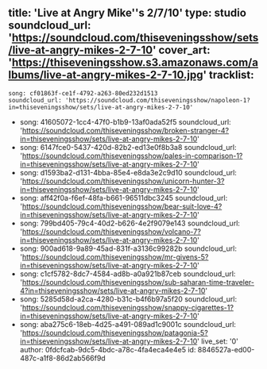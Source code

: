 title: 'Live at Angry Mike''s 2/7/10'
type: studio
soundcloud_url: 'https://soundcloud.com/thiseveningsshow/sets/live-at-angry-mikes-2-7-10'
cover_art: 'https://thiseveningsshow.s3.amazonaws.com/albums/live-at-angry-mikes-2-7-10.jpg'
tracklist:
  -
    song: cf01863f-ce1f-4792-a263-80ed232d1513
    soundcloud_url: 'https://soundcloud.com/thiseveningsshow/napoleon-1?in=thiseveningsshow/sets/live-at-angry-mikes-2-7-10'
  -
    song: 41605072-1cc4-47f0-b1b9-13af0ada52f5
    soundcloud_url: 'https://soundcloud.com/thiseveningsshow/broken-stranger-4?in=thiseveningsshow/sets/live-at-angry-mikes-2-7-10'
  -
    song: 6147fce0-5437-420d-82b2-ed13e0f8b3a8
    soundcloud_url: 'https://soundcloud.com/thiseveningsshow/pales-in-comparison-1?in=thiseveningsshow/sets/live-at-angry-mikes-2-7-10'
  -
    song: d1593ba2-d131-4bba-85e4-e8da3e2c9d10
    soundcloud_url: 'https://soundcloud.com/thiseveningsshow/unicorn-hunter-3?in=thiseveningsshow/sets/live-at-angry-mikes-2-7-10'
  -
    song: aff42f0a-f6ef-48fa-b661-96511dbc3245
    soundcloud_url: 'https://soundcloud.com/thiseveningsshow/bear-suit-love-4?in=thiseveningsshow/sets/live-at-angry-mikes-2-7-10'
  -
    song: 799bd405-79c4-40d2-b626-4e2f9079e143
    soundcloud_url: 'https://soundcloud.com/thiseveningsshow/volcano-7?in=thiseveningsshow/sets/live-at-angry-mikes-2-7-10'
  -
    song: 900ad618-9a89-45ad-831f-a3136c99282b
    soundcloud_url: 'https://soundcloud.com/thiseveningsshow/mr-givens-5?in=thiseveningsshow/sets/live-at-angry-mikes-2-7-10'
  -
    song: c1cf5782-8dc7-4584-ad8b-a0a921b87ceb
    soundcloud_url: 'https://soundcloud.com/thiseveningsshow/sub-saharan-time-traveler-4?in=thiseveningsshow/sets/live-at-angry-mikes-2-7-10'
  -
    song: 5285d58d-a2ca-4280-b31c-b4f6b97a5f20
    soundcloud_url: 'https://soundcloud.com/thiseveningsshow/snappy-cigarettes-1?in=thiseveningsshow/sets/live-at-angry-mikes-2-7-10'
  -
    song: aba275c6-18eb-4d25-a491-089ad1c9001c
    soundcloud_url: 'https://soundcloud.com/thiseveningsshow/patagonia-5?in=thiseveningsshow/sets/live-at-angry-mikes-2-7-10'
live_set: '0'
author: 0fdcfcab-9dc5-4bdc-a78c-4fa4eca4e4e5
id: 8846527a-ed00-487c-a1f8-86d2ab566f9d
